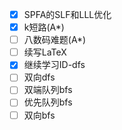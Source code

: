 - [x] SPFA的SLF和LLL优化
- [x] k短路(A*)
- [ ] 八数码难题(A*)
- [ ] 续写LaTeX
- [x] 继续学习ID-dfs
- [ ] 双向dfs
- [ ] 双端队列bfs
- [ ] 优先队列bfs
- [ ] 双向bfs